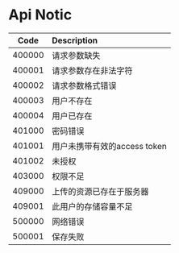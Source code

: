# Api Notic


| Code          | Description    |
| ------------- |:---------------|
| 400000         |请求参数缺失  |
| 400001         |请求参数存在非法字符  |
| 400002         |请求参数格式错误  |
| 400003         |用户不存在  |
| 400004         |用户已存在  |
| 401000         |密码错误  |
| 401001         |用户未携带有效的access token  |
| 401002         |未授权  |
| 403000         |权限不足  |
| 409000         |上传的资源已存在于服务器  |
| 409001         |此用户的存储容量不足  |
| 500000         |网络错误  |
| 500001         |保存失败  |